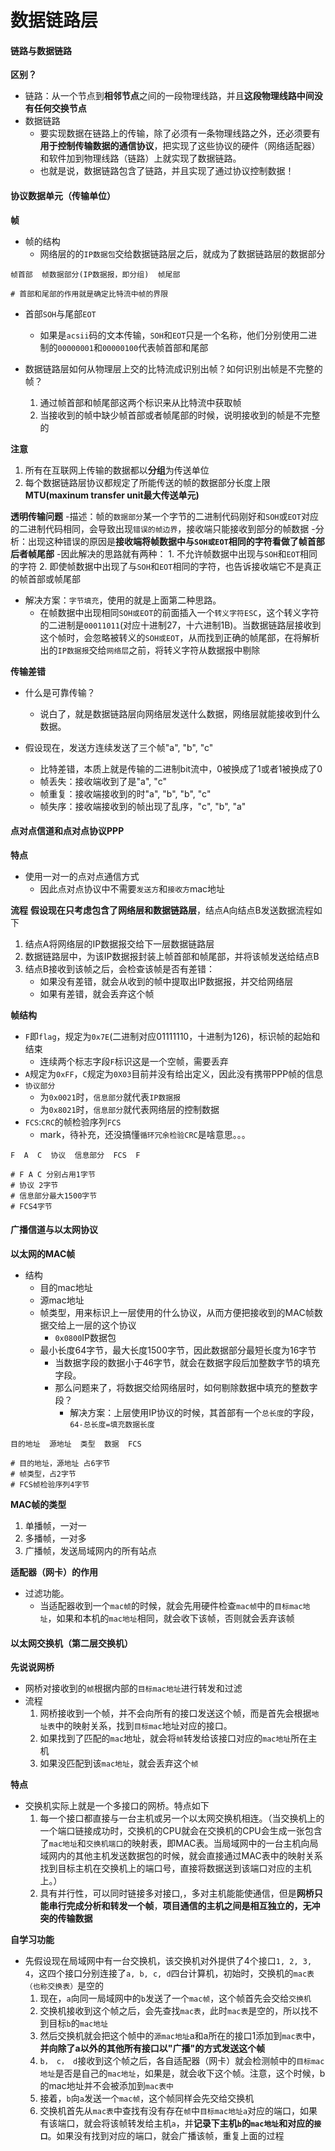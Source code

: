 # 数据链路层

#### 链路与数据链路
**区别？**

- 链路：从一个节点到**相邻节点**之间的一段物理线路，并且**这段物理线路中间没有任何交换节点**
- 数据链路
	- 要实现数据在链路上的传输，除了必须有一条物理线路之外，还必须要有**用于控制传输数据的通信协议**，把实现了这些协议的硬件（网络适配器）和软件加到物理线路（链路）上就实现了数据链路。
	- 也就是说，数据链路包含了链路，并且实现了通过协议控制数据！
	
#### 协议数据单元（传输单位）
**帧**
- 帧的结构
	- 网络层的的`IP数据包`交给数据链路层之后，就成为了数据链路层的数据部分

```
帧首部  帧数据部分(IP数据报，即分组)  帧尾部

# 首部和尾部的作用就是确定比特流中帧的界限
```

- 首部`SOH`与尾部`EOT`
	- 如果是`acsii`码的文本传输，`SOH`和`EOT`只是一个名称，他们分别使用二进制的`00000001`和`00000100`代表帧首部和尾部



- 数据链路层如何从物理层上交的比特流成识别出帧？如何识别出帧是不完整的帧？
	1. 通过帧首部和帧尾部这两个标识来从比特流中获取帧
	2. 当接收到的帧中缺少帧首部或者帧尾部的时候，说明接收到的帧是不完整的 

**注意**
1. 所有在互联网上传输的数据都以**分组**为传送单位
2. 每个数据链路层协议都规定了所能传送的帧的数据部分长度上限**MTU(maxinum transfer unit最大传送单元)**

**透明传输问题**
-描述：帧的`数据部分`某一个字节的二进制代码刚好和`SOH`或`EOT`对应的二进制代码相同，会导致出现`错误的帧边界`，接收端只能接收到部分的帧数据
-分析：出现这种错误的原因是**接收端将帧数据中与`SOH或EOT`相同的字符看做了帧首部后者帧尾部**
-因此解决的思路就有两种：
	1. 不允许帧数据中出现与`SOH`和`EOT`相同的字符
	2. 即使帧数据中出现了与`SOH`和`EOT`相同的字符，也告诉接收端它不是真正的帧首部或帧尾部
- 解决方案：`字节填充`，使用的就是上面第二种思路。
	- 在帧数据中出现相同`SOH或EOT`的前面插入一个`转义字符ESC`，这个转义字符的二进制是`00011011`(对应十进制27，十六进制1B)。当数据链路层接收到这个帧时，会忽略被转义的`SOH或EOT`，从而找到正确的帧尾部，在将解析出的`IP数据报`交给`网络层`之前，将转义字符从数据报中剔除

**传输差错**
- 什么是可靠传输？
	- 说白了，就是数据链路层向网络层发送什么数据，网络层就能接收到什么数据。

- 假设现在，发送方连续发送了三个帧"a", "b", "c"
	- 比特差错，本质上就是传输的二进制bit流中，0被换成了1或者1被换成了0
	- 帧丢失：接收端收到了是"a", "c"
	- 帧重复：接收端接收到的时"a", "b", "b", "c"
	- 帧失序：接收端接收到的帧出现了乱序，"c", "b", "a"
 

#### 点对点信道和点对点协议PPP 

**特点**
- 使用一对一的点对点通信方式
	- 因此点对点协议中不需要`发送方`和`接收方`mac地址

**流程**
  **假设现在只考虑包含了网络层和数据链路层**，结点A向结点B发送数据流程如下
1. 结点A将网络层的IP数据报交给下一层数据链路层
2. 数据链路层中，为该IP数据报封装上帧首部和帧尾部，并将该帧发送给结点B
3. 结点B接收到该帧之后，会检查该帧是否有差错：
	- 如果没有差错，就会从收到的帧中提取出IP数据报，并交给网络层
	- 如果有差错，就会丢弃这个帧

**帧结构**
- `F`即`flag`，规定为`0x7E`(二进制对应01111110，十进制为126)，标识帧的起始和结束
	- 连续两个标志字段`F`标识这是一个空帧，需要丢弃
- `A`规定为`0xFF`，`C`规定为`0X03`目前并没有给出定义，因此没有携带PPP帧的信息
- `协议部分`
	- 为`0x0021`时，`信息部分`就代表`IP数据报`
	- 为`0x8021`时，`信息部分`就代表网络层的控制数据
- `FCS`:`CRC`的帧检验序列`FCS`
	- mark，待补充，还没搞懂`循环冗余检验CRC`是啥意思。。。

```
F  A  C  协议  信息部分  FCS  F

# F A C 分别占用1字节
# 协议 2字节
# 信息部分最大1500字节
# FCS4字节

```

#### 广播信道与以太网协议

**以太网的MAC帧**

- 结构
	- 目的mac地址
	- 源mac地址
	- 帧类型，用来标识上一层使用的什么协议，从而方便把接收到的MAC帧数据交给上一层的这个协议
		- `0x0800`IP数据包
	- 最小长度64字节，最大长度1500字节，因此数据部分最短长度为16字节
		- 当数据字段的数据小于46字节，就会在数据字段后加整数字节的填充字段。
		- 那么问题来了，将数据交给网络层时，如何剔除数据中填充的整数字段？
			- 解决方案：上层使用IP协议的时候，其首部有一个`总长度`的字段，`64-总长度=填充数据长度`
	
```
目的地址  源地址  类型  数据  FCS

# 目的地址，源地址 占6字节
# 帧类型，占2字节
# FCS帧检验序列4字节
```

**MAC帧的类型**
1. 单播帧，一对一
2. 多播帧，一对多
3. 广播帧，发送局域网内的所有站点

**适配器（网卡）的作用**
- 过滤功能。
	- 当适配器收到一个`mac帧`的时候，就会先用硬件检查`mac帧`中的`目标mac地址`，如果和本机的`mac地址`相同，就会收下该帧，否则就会丢弃该帧

#### 以太网交换机（第二层交换机）
**先说说网桥**
- 网桥对接收到的`帧`根据内部的`目标mac地址`进行转发和过滤
- 流程
	1. 网桥接收到一个帧，并不会向所有的接口发送这个帧，而是首先会根据`地址表`中的映射关系，找到`目标mac`地址对应的接口。
	2. 如果找到了匹配的`mac`地址，就会将`帧`转发给该接口对应的`mac地址`所在主机
	3. 如果没匹配到该`mac地址`，就会丢弃这个`帧`


**特点**
- 交换机实际上就是一个多接口的网桥。特点如下
	1. 每一个接口都直接与一台主机或另一个以太网交换机相连。（当交换机上的一个端口链接成功时，交换机的CPU就会在交换机的CPU会生成一张包含了`mac地址`和`交换机端口`的映射表，即MAC表。当局域网中的一台主机向局域网内的其他主机发送数据包的时候，就会直接通过MAC表中的映射关系找到目标主机在交换机上的端口号，直接将数据送到该端口对应的主机上。）
	2.  具有并行性，可以同时链接多对接口,，多对主机能能使通信，但是**网桥只能串行完成分析和转发一个帧**，**项目通信的主机之间是相互独立的，无冲突的传输数据**

**自学习功能**
- 先假设现在局域网中有一台交换机，该交换机对外提供了4个接口`1, 2, 3, 4`，这四个接口分别连接了`a, b, c, d`四台计算机，初始时，交换机的`mac表（也称交换表）`是空的
	1. 现在，`a`向同一局域网中的`b`发送了一个`mac帧`，这个帧首先会交给`交换机`
	2. 交换机接收到这个帧之后，会先查找`mac表`，此时`mac表`是空的，所以找不到目标`b`的`mac地址`
	3. 然后交换机就会把这个帧中的`源mac地址`a和a所在的接口1添加到`mac表`中，**并向除了a以外的其他所有接口以"广播"的方式发送这个帧**
	4. `b， c， d`接收到这个帧之后，各自适配器（网卡）就会检测帧中的`目标mac地址`是否是自己的`mac地址`，如果是，就会收下这个帧。注意，这个时候，b的mac地址并不会被添加到`mac表中`
	5. 接着，`b`向`a`发送一个`mac帧`，这个帧同样会先交给交换机
	6. 交换机首先从`mac表`中查找有没有存在`帧`中`目标mac地址a`对应的端口，如果有该端口，就会将该帧转发给主机`a`，并**记录下主机`b`的`mac地址`和对应的`接口`**。如果没有找到对应的端口，就会广播该帧，重复上面的过程


















